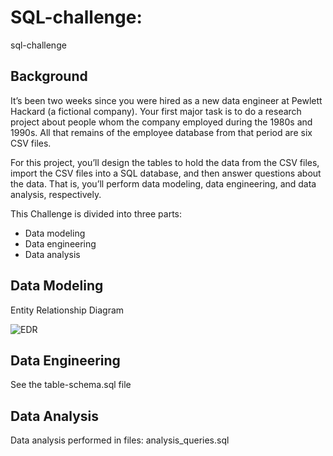 # SQL-challenge: 
sql-challenge

## Background
It’s been two weeks since you were hired as a new data engineer at Pewlett Hackard (a fictional company). Your first major task is to do a research project about people whom the company employed during the 1980s and 1990s. All that remains of the employee database from that period are six CSV files.

For this project, you’ll design the tables to hold the data from the CSV files, import the CSV files into a SQL database, and then answer questions about the data. That is, you’ll perform data modeling, data engineering, and data analysis, respectively.

This Challenge is divided into three parts: 
- Data modeling
- Data engineering
- Data analysis

## Data Modeling

Entity Relationship Diagram

![EDR](https://github.com/user-attachments/assets/39eb9cf9-1cae-4c50-90dd-a6656becdd37)


## Data Engineering 
See the table-schema.sql file

## Data Analysis 

Data analysis performed in files:
analysis_queries.sql


